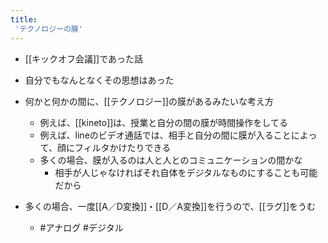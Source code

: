 ```yaml
---
title:
 'テクノロジーの膜'
---
```


- [[キックオフ会議]]であった話
- 自分でもなんとなくその思想はあった

- 何かと何かの間に、[[テクノロジー]]の膜があるみたいな考え方
    - 例えば、[[kineto]]は、授業と自分の間の膜が時間操作をしてる
    - 例えば、lineのビデオ通話では、相手と自分の間に膜が入ることによって、顔にフィルタかけたりできる
    - 多くの場合、膜が入るのは人と人とのコミュニケーションの間かな
        - 相手が人じゃなければそれ自体をデジタルなものにすることも可能だから

- 多くの場合、一度[[A／D変換]]・[[D／A変換]]を行うので、[[ラグ]]をうむ
    - #アナログ #デジタル